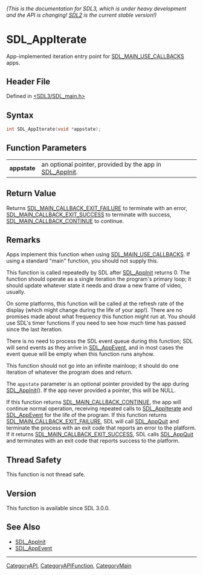 ###### (This is the documentation for SDL3, which is under heavy development and the API is changing! [SDL2](https://wiki.libsdl.org/SDL2/) is the current stable version!)
# SDL_AppIterate

App-implemented iteration entry point for [SDL_MAIN_USE_CALLBACKS](SDL_MAIN_USE_CALLBACKS) apps.

## Header File

Defined in [<SDL3/SDL_main.h>](https://github.com/libsdl-org/SDL/blob/main/include/SDL3/SDL_main.h)

## Syntax

```c
int SDL_AppIterate(void *appstate);

```

## Function Parameters

|                  |                                                                         |
| ---------------- | ----------------------------------------------------------------------- |
| **appstate**     | an optional pointer, provided by the app in [SDL_AppInit](SDL_AppInit). |

## Return Value

Returns [SDL_MAIN_CALLBACK_EXIT_FAILURE](SDL_MAIN_CALLBACK_EXIT_FAILURE) to
terminate with an error,
[SDL_MAIN_CALLBACK_EXIT_SUCCESS](SDL_MAIN_CALLBACK_EXIT_SUCCESS) to
terminate with success,
[SDL_MAIN_CALLBACK_CONTINUE](SDL_MAIN_CALLBACK_CONTINUE) to continue.

## Remarks

Apps implement this function when using
[SDL_MAIN_USE_CALLBACKS](SDL_MAIN_USE_CALLBACKS). If using a standard
"main" function, you should not supply this.

This function is called repeatedly by SDL after [SDL_AppInit](SDL_AppInit)
returns 0. The function should operate as a single iteration the program's
primary loop; it should update whatever state it needs and draw a new frame
of video, usually.

On some platforms, this function will be called at the refresh rate of the
display (which might change during the life of your app!). There are no
promises made about what frequency this function might run at. You should
use SDL's timer functions if you need to see how much time has passed since
the last iteration.

There is no need to process the SDL event queue during this function; SDL
will send events as they arrive in [SDL_AppEvent](SDL_AppEvent), and in
most cases the event queue will be empty when this function runs anyhow.

This function should not go into an infinite mainloop; it should do one
iteration of whatever the program does and return.

The `appstate` parameter is an optional pointer provided by the app during
[SDL_AppInit](SDL_AppInit)(). If the app never provided a pointer, this
will be NULL.

If this function returns
[SDL_MAIN_CALLBACK_CONTINUE](SDL_MAIN_CALLBACK_CONTINUE), the app will
continue normal operation, receiving repeated calls to
[SDL_AppIterate](SDL_AppIterate) and [SDL_AppEvent](SDL_AppEvent) for the
life of the program. If this function returns
[SDL_MAIN_CALLBACK_EXIT_FAILURE](SDL_MAIN_CALLBACK_EXIT_FAILURE), SDL will
call [SDL_AppQuit](SDL_AppQuit) and terminate the process with an exit code
that reports an error to the platform. If it returns
[SDL_MAIN_CALLBACK_EXIT_SUCCESS](SDL_MAIN_CALLBACK_EXIT_SUCCESS), SDL calls
[SDL_AppQuit](SDL_AppQuit) and terminates with an exit code that reports
success to the platform.

## Thread Safety

This function is not thread safe.

## Version

This function is available since SDL 3.0.0.

## See Also

- [SDL_AppInit](SDL_AppInit)
- [SDL_AppEvent](SDL_AppEvent)

----
[CategoryAPI](CategoryAPI), [CategoryAPIFunction](CategoryAPIFunction), [CategoryMain](CategoryMain)

